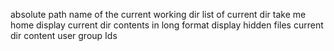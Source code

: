 absolute path name of the current working dir
list of current dir
take me home
display current dir contents in long format
display hidden files
current dir content user group Ids
